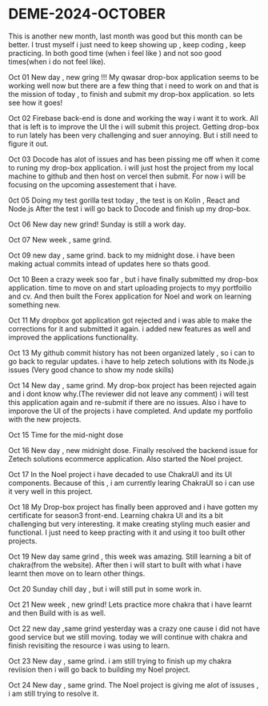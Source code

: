 # DEME-2024-OCTOBER
This is another new month, last month was good but this month can be better.
I trust myself i just need to keep showing up , keep coding , keep practicing.
In both good time (when i feel like ) and not soo good times(when i do not feel like).

Oct 01
New day , new gring !!!
My qwasar drop-box application seems to be working well now but there are a few thing that i need to work on
and that is the mission of today , to finish and submit my drop-box application.
so lets see how it goes!

Oct 02
Firebase back-end is done and working the way i want it to work.
All that is left is to improve the UI the i will submit this project.
Getting drop-box to run lately has been very challenging and suer annoying. 
But i still need to figure it out.

Oct 03
Docode has alot of issues and has been pissing me off when it come to runing my drop-box application.
i will just host the project from my local machine to github and then host on vercel then submit.
For now i will be focusing on the upcoming assestement that i have.

0ct 05
Doing my test gorilla test today , the test is on Kolin , React and Node.js
After the test i will go back to Docode and finish up my drop-box.

Oct 06
New day new grind!
Sunday is still a work day.

Oct 07
New week , same grind.

Oct 09
new day , same grind.
back to my midnight dose.
i have been making actual commits intead of updates here so thats good.

Oct 10
Been a crazy week soo far , but i have finally submitted my drop-box application.
time to move on and start uploading projects to myy portfoilio and cv.
And then built the Forex application for Noel and work on learning something new.

Oct 11
My dropbox got application got rejected and i was able to make the corrections for it and submitted it again.
i added new features as well and improved the applications functionality.

Oct 13
My github commit history has not been organized lately , so i can to go back to regular updates.
i have to help zetech solutions with its Node.js issues (Very good chance to show my node skills)

Oct 14
New day , same grind.
My drop-box project has been rejected again and i dont know why.(The reviewer did not leave any comment)
i will test this application again and re-submit if there are no issues.
Also i have to imporove the UI of the projects i have completed. 
And update my portfolio with the new projects.

Oct 15
Time for the mid-night dose

Oct 16
New day , new midnight dose.
Finally resolved the backend issue for Zetech solutions ecommerce application.
Also started the Noel project.

Oct 17
In the Noel project i have decaded to use ChakraUI and its UI components.
Because of this , i am currently learing ChakraUI so i can use it very well in this project.

Oct 18
My Drop-box project has finally been approved and i have gotten my certificate for season3 front-end.
Learning chakra UI and its a bit challenging but very interesting.
it make creating styling much easier and functional.
I just need to keep practing with it and using it too built other projects.

Oct 19
New day same grind , this week was amazing.
Still learning a bit of chakra(from the website).
After then i will start to built with what i have learnt then move on to learn other things.

Oct 20
Sunday chill day , but i will still put in some work in.

Oct 21
New week , new grind!
Lets practice more chakra that i have learnt and then Build with is as well.

Oct 22
new day ,same grind
yesterday was a crazy one cause i did not have good service but we still moving.
today we will continue with chakra and finish revisiting the resource i was using to learn.

Oct 23
New day , same grind.
i am still trying to finish up my chakra reviision then i will go back to building my Noel project.

Oct 24
New day , same grind.
The Noel project is giving me alot of issuses , i am still trying to resolve it.
